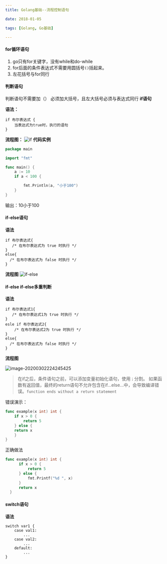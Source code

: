 ```yaml
---
title: Golang基础--流程控制语句

date: 2018-01-05

tags: [Golang, Go基础]

---
```


#### for循环语句
1. go只有for关键字，没有while和do-while
2. for后面的条件表达式不需要用圆括号`()`括起来。
3. 左花括号与for同行
#### 判断语句
判断语句不需要加（）
必须加大括号，且左大括号必须与表达式同行
**if语句**
<!-- more-->
**语法：**
```
if 布尔表达式 {
	当表达式为true时，执行的语句
}
```
**流程图：**
![if](https://eric-typora-img.oss-cn-beijing.aliyuncs.com/typora/20200302224152-912540.png)
**代码实例**

```go
package main

import "fmt"

func main() {
	a := 10
	if a < 100 {

		fmt.Println(a, "小于100")
	}
}
```
输出：10小于100

#### if-else语句
**语法**
```
if 布尔表达式{
   /* 在布尔表达式为 true 时执行 */
}
else{
  /* 在布尔表达式为 false 时执行 */
}
```
**流程图**
![if-else](https://eric-typora-img.oss-cn-beijing.aliyuncs.com/typora/20200302224156-996441.png)

#### if-else if-else多重判断

 **语法**
```
if 布尔表达式1{
   /* 在布尔表达式1为 true 时执行 */
}
esle if 布尔表达式2{
	/* 在布尔表达式2为 true 时执行 */
}
else{
  /* 在布尔表达式为 false 时执行 */
}
```
**流程图**

![image-20200302224245425](https://eric-typora-img.oss-cn-beijing.aliyuncs.com/typora/20200302224247-464427.png)

> 在if之后，条件语句之前，可以添加变量初始化语句，使用`；`分割。
> 如果函数有返回值，最终的return语句不允许包含在if...else...中，会导致编译错误。`function ends without a return statement`

错误演示：
```go
func example(x int) int {
	if x > 0 {
		return 5
	} else {
	return x
	}
}
```

正确做法

```go
func example(x int) int {
      if x > 0 {
          return 5
      } else {
          fmt.Printf("%d ", x)
      }
      return x
  }

```

#### switch语句

**语法**
```
switch var1 {
    case val1:
        ...
    case val2:
        ...
    default:
        ...
}
```

